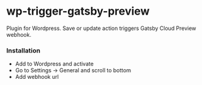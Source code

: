 # wp-trigger-gatsby-preview

Plugin for Wordpress.
Save or update action triggers Gatsby Cloud Preview webhook.

### Installation

- Add to Wordpress and activate
- Go to Settings -> General and scroll to bottom
- Add webhook url
